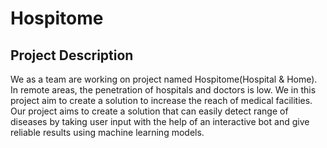 # Hospitome
## Project Description
We as a team are working on project named Hospitome(Hospital & Home). In remote areas, the penetration of hospitals and doctors is low. We in this project aim to create a solution to increase the reach of medical facilities. Our project aims to create a solution that can easily detect range of diseases by taking user input with the help of an interactive bot and give reliable results using machine learning models.
